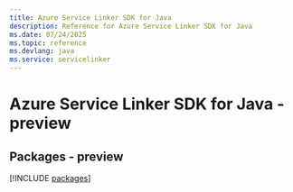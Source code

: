 ```yaml
---
title: Azure Service Linker SDK for Java
description: Reference for Azure Service Linker SDK for Java
ms.date: 07/24/2025
ms.topic: reference
ms.devlang: java
ms.service: servicelinker
---
```

# Azure Service Linker SDK for Java - preview
## Packages - preview
[!INCLUDE [packages](service-linker-index.md)]